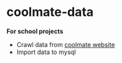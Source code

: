# coolmate-data
**For school projects**

- Crawl data from [coolmate website](https://www.coolmate.me/) 
- Import data to mysql
